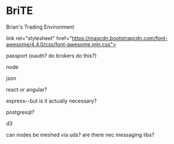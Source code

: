 # BriTE
Brian's Trading Environment

link rel="stylesheet" href="https://maxcdn.bootstrapcdn.com/font-awesome/4.4.0/css/font-awesome.min.css">

passport (oauth?  do brokers do this?)

node

json

react or angular?

express--but is it actually necessary?

postgresql?

d3

can nodes be meshed via uds?  are there nec messaging libs?
